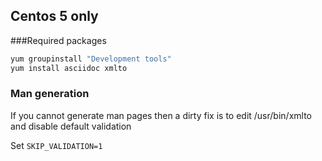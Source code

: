 
## Centos 5 only
###Required packages

```bash
yum groupinstall "Development tools"
yum install asciidoc xmlto
```

### Man generation
If you cannot generate man pages then a dirty fix is to
edit /usr/bin/xmlto and disable default validation

Set `SKIP_VALIDATION=1`

